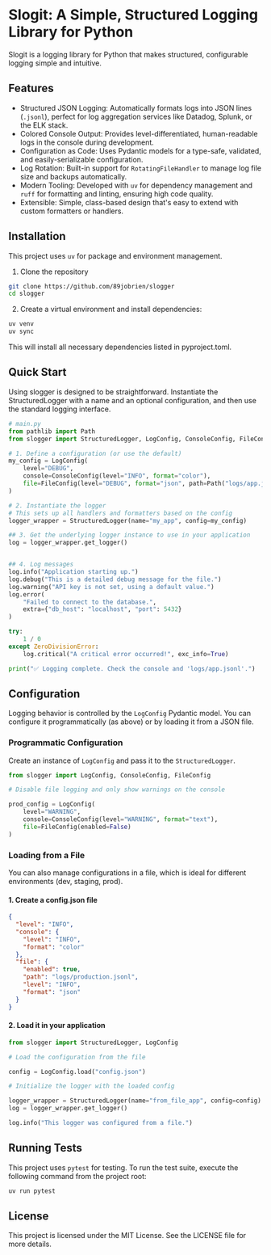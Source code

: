 # Slogit: A Simple, Structured Logging Library for Python

Slogit is a logging library for Python that makes structured, configurable logging simple and intuitive.

## Features

- Structured JSON Logging: Automatically formats logs into JSON lines (`.jsonl`), perfect for log aggregation services like Datadog, Splunk, or the ELK stack.
- Colored Console Output: Provides level-differentiated, human-readable logs in the console during development.
- Configuration as Code: Uses Pydantic models for a type-safe, validated, and easily-serializable configuration.
- Log Rotation: Built-in support for `RotatingFileHandler` to manage log file size and backups automatically.
- Modern Tooling: Developed with `uv` for dependency management and `ruff` for formatting and linting, ensuring high code quality.
- Extensible: Simple, class-based design that's easy to extend with custom formatters or handlers.

## Installation

This project uses `uv` for package and environment management.

1. Clone the repository

```bash
git clone https://github.com/89jobrien/slogger
cd slogger
```

2. Create a virtual environment and install dependencies:

```bash
uv venv
uv sync
```

This will install all necessary dependencies listed in pyproject.toml.

## Quick Start

Using slogger is designed to be straightforward.
Instantiate the StructuredLogger with a name and an optional configuration, and then use the standard logging interface.

```python
# main.py
from pathlib import Path
from slogger import StructuredLogger, LogConfig, ConsoleConfig, FileConfig

# 1. Define a configuration (or use the default)
my_config = LogConfig(
    level="DEBUG",
    console=ConsoleConfig(level="INFO", format="color"),
    file=FileConfig(level="DEBUG", format="json", path=Path("logs/app.jsonl")),
)

# 2. Instantiate the logger
# This sets up all handlers and formatters based on the config
logger_wrapper = StructuredLogger(name="my_app", config=my_config)

## 3. Get the underlying logger instance to use in your application
log = logger_wrapper.get_logger()


## 4. Log messages
log.info("Application starting up.")
log.debug("This is a detailed debug message for the file.")
log.warning("API key is not set, using a default value.")
log.error(
    "Failed to connect to the database.",
    extra={"db_host": "localhost", "port": 5432}
)

try:
    1 / 0
except ZeroDivisionError:
    log.critical("A critical error occurred!", exc_info=True)

print("✅ Logging complete. Check the console and 'logs/app.jsonl'.")
```

## Configuration

Logging behavior is controlled by the `LogConfig` Pydantic model. You can configure it programmatically (as above) or by loading it from a JSON file.

### Programmatic Configuration

Create an instance of `LogConfig` and pass it to the `StructuredLogger`.

```python
from slogger import LogConfig, ConsoleConfig, FileConfig

# Disable file logging and only show warnings on the console

prod_config = LogConfig(
    level="WARNING",
    console=ConsoleConfig(level="WARNING", format="text"),
    file=FileConfig(enabled=False)
)
```

### Loading from a File

You can also manage configurations in a file, which is ideal for different environments (dev, staging, prod).

#### 1. Create a config.json file

```json
{
  "level": "INFO",
  "console": {
    "level": "INFO",
    "format": "color"
  },
  "file": {
    "enabled": true,
    "path": "logs/production.jsonl",
    "level": "INFO",
    "format": "json"
  }
}
```

#### 2. Load it in your application

```python
from slogger import StructuredLogger, LogConfig

# Load the configuration from the file

config = LogConfig.load("config.json")

# Initialize the logger with the loaded config

logger_wrapper = StructuredLogger(name="from_file_app", config=config)
log = logger_wrapper.get_logger()

log.info("This logger was configured from a file.")

```

## Running Tests

This project uses `pytest` for testing. To run the test suite, execute the following command from the project root:

```bash
uv run pytest
```

## License

This project is licensed under the MIT License. See the LICENSE file for more details.
